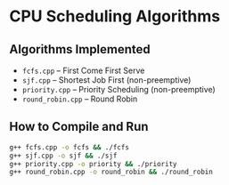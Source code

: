 # CPU Scheduling Algorithms

## Algorithms Implemented

- `fcfs.cpp` – First Come First Serve
- `sjf.cpp` – Shortest Job First (non-preemptive)
- `priority.cpp` – Priority Scheduling (non-preemptive)
- `round_robin.cpp` – Round Robin

## How to Compile and Run

```bash
g++ fcfs.cpp -o fcfs && ./fcfs
g++ sjf.cpp -o sjf && ./sjf
g++ priority.cpp -o priority && ./priority
g++ round_robin.cpp -o round_robin && ./round_robin